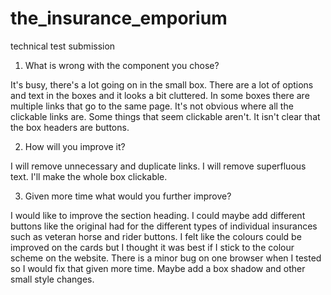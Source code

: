 # the_insurance_emporium
 technical test submission

1) What is wrong with the component you chose?
 
It's busy, there's a lot going on in the small box. 
There are a lot of options and text in the boxes and it looks a bit cluttered. 
In some boxes there are multiple links that go to the same page. 
It's not obvious where all the clickable links are. Some things that seem clickable aren't.
It isn't clear that the box headers are buttons. 

2) How will you improve it?

I will remove unnecessary and duplicate links. 
I will remove superfluous text. 
I'll make the whole box clickable.

3) Given more time what would you further improve?

I would like to improve the section heading. 
I could maybe add different buttons like the original had for the different types of individual insurances such as veteran horse and rider buttons.
I felt like the colours could be improved on the cards but I thought it was best if I stick to the colour scheme on the website.
There is a minor bug on one browser when I tested so I would fix that given more time.
Maybe add a box shadow and other small style changes.

